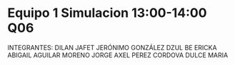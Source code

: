 # Equipo 1 Simulacion 13:00-14:00 Q06
INTEGRANTES:
DILAN JAFET JERÓNIMO GONZÁLEZ
DZUL BE ERICKA ABIGAIL
AGUILAR MORENO JORGE AXEL
PEREZ CORDOVA DULCE MARIA
